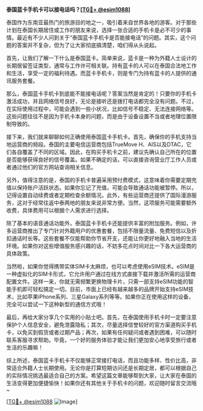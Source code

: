 **泰国蓝卡手机卡可以接电话吗？[[TG💪+ @esim1088](https://t.me/s/esim1088)]**

泰国作为东南亚最热门的旅游目的地之一，吸引着来自世界各地的游客。对于那些计划在泰国长期居住或工作的朋友来说，选择一张合适的手机卡是必不可少的事情。最近有不少人问到关于“泰国蓝卡手机卡是否能接电话”的问题。其实，这个问题的答案并不复杂，但为了让大家彻底搞清楚，咱们得从头说起。

首先，让我们了解一下什么是泰国蓝卡。简单来说，蓝卡是一种为外籍人士设计的长期居留签证类型，通常与工作许可相关联。持有蓝卡的人可以在泰国合法地工作和生活，享受一定的福利待遇。而蓝卡手机卡，则是专门为持有蓝卡的人提供的通讯服务套餐。

那么，泰国蓝卡手机卡到底能不能接电话呢？答案当然是肯定的！只要你的手机卡激活成功，并且网络信号良好，无论是接听还是拨打电话都完全没有问题。不过，在实际使用过程中，可能会遇到一些小状况，比如信号不稳定、无法连接网络等。这些问题往往不是因为手机卡本身的问题，而是由于设备设置不当或者地理位置限制导致的。

接下来，我们就来聊聊如何正确使用泰国蓝卡手机卡。首先，确保你的手机支持当地运营商的频段。泰国的主要电信运营商包括TrueMove H、AIS以及DTAC，它们各自覆盖了不同的区域。因此，在购买手机卡之前，建议先确认自己所在的位置是否能够获得良好的信号覆盖。如果不确定的话，可以直接咨询营业厅工作人员或者通过他们的官方网站查询相关信息。

另外，值得注意的是，泰国的手机卡普遍采用预付费模式，这意味着你需要定期充值以保持账户活跃状态。如果你忘记了充值，可能会导致通话功能被暂停。所以，记得设置自动续费或者定期检查余额情况。此外，有些运营商还提供了国际漫游服务，这对于经常往返中泰两地的朋友来说非常方便。当然，这项服务可能需要额外收费，具体费用可以根据个人需求进行选择。

除了基本的语音通话功能外，泰国蓝卡手机卡还能提供丰富的附加服务。例如，许多运营商推出了专门针对外籍用户的优惠套餐，包括不限量流量、免费短信以及折扣通话时长等。这些套餐不仅能帮助你节省开支，还能让你更好地融入当地的生活环境。如果你对这些增值服务感兴趣的话，不妨多花点时间对比一下各大运营商的具体政策。

当然啦，如果你觉得携带实体SIM卡太麻烦，也可以考虑使用eSIM技术。eSIM是一种虚拟化的SIM卡形式，它允许用户通过在线方式直接下载并激活所需的运营商配置文件。这样一来，你就无需频繁更换物理卡片，只需一部支持eSIM功能的智能手机即可轻松搞定一切。目前，市面上已经有越来越多的品牌开始支持eSIM技术，比如苹果iPhone系列、三星Galaxy系列等等。如果你正在使用这样的设备，完全可以尝试一下这种新型的通信方式哦！

最后，再给大家分享几个实用的小贴士吧。首先，在泰国使用手机卡时一定要注意保护个人信息安全，避免泄露隐私；其次，尽量选择信誉较好的官方渠道购买手机卡，以免买到假货或者过期产品；再次，如果有任何疑问或者遇到困难，可以随时联系客服寻求帮助。毕竟，一个好的服务体验才能让我们更加安心地享受旅行或者生活的乐趣嘛！

综上所述，泰国蓝卡手机卡不仅能够正常接打电话，而且功能多样、性价比高，非常适合外籍人士长期使用。无论你是打算短期访问还是长期定居，都可以根据自己的实际情况挑选最适合自己的方案。希望这篇文章能够帮到大家，让大家在泰国的生活变得更加便捷愉快！如果你还有其他关于手机卡的问题，欢迎随时留言交流哦~

[[TG💪+ @esim1088](https://t.me/s/esim1088) ![Image](https://i.postimg.cc/4NQfJmqS/Snipaste-2025-05-13-00-14-12.png)]